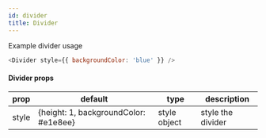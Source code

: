 ```yaml
---
id: divider
title: Divider
---
```


Example divider usage
```js
<Divider style={{ backgroundColor: 'blue' }} />
```

#### Divider props

| prop | default | type | description |
| ---- | ---- | ----| ---- |
| style | {height: 1, backgroundColor: #e1e8ee} | style object | style the divider |     
